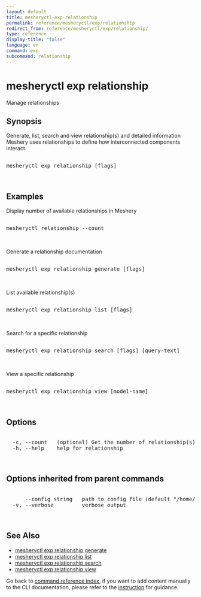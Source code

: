 ```yaml
---
layout: default
title: mesheryctl-exp-relationship
permalink: reference/mesheryctl/exp/relationship
redirect_from: reference/mesheryctl/exp/relationship/
type: reference
display-title: "false"
language: en
command: exp
subcommand: relationship
---
```


# mesheryctl exp relationship

Manage relationships

## Synopsis

Generate, list, search and view relationship(s) and detailed information
Meshery uses relationships to define how interconnected components interact.

<pre class='codeblock-pre'>
<div class='codeblock'>
mesheryctl exp relationship [flags]

</div>
</pre> 

## Examples

Display number of available relationships in Meshery
<pre class='codeblock-pre'>
<div class='codeblock'>
mesheryctl relationship --count

</div>
</pre> 

Generate a relationship documentation 
<pre class='codeblock-pre'>
<div class='codeblock'>
mesheryctl exp relationship generate [flags]

</div>
</pre> 

List available relationship(s)
<pre class='codeblock-pre'>
<div class='codeblock'>
mesheryctl exp relationship list [flags]

</div>
</pre> 

Search for a specific relationship
<pre class='codeblock-pre'>
<div class='codeblock'>
mesheryctl exp relationship search [flags] [query-text]

</div>
</pre> 

View a specific relationship
<pre class='codeblock-pre'>
<div class='codeblock'>
mesheryctl exp relationship view [model-name]

</div>
</pre> 

## Options

<pre class='codeblock-pre'>
<div class='codeblock'>
  -c, --count   (optional) Get the number of relationship(s) in total
  -h, --help    help for relationship

</div>
</pre>

## Options inherited from parent commands

<pre class='codeblock-pre'>
<div class='codeblock'>
      --config string   path to config file (default "/home/n2/.meshery/config.yaml")
  -v, --verbose         verbose output

</div>
</pre>

## See Also

* [mesheryctl exp relationship generate](/reference/mesheryctl/exp/relationship/generate)
* [mesheryctl exp relationship list](/reference/mesheryctl/exp/relationship/list)
* [mesheryctl exp relationship search](/reference/mesheryctl/exp/relationship/search)
* [mesheryctl exp relationship view](/reference/mesheryctl/exp/relationship/view)

Go back to [command reference index](/reference/mesheryctl/), if you want to add content manually to the CLI documentation, please refer to the [instruction](/project/contributing/contributing-cli#preserving-manually-added-documentation) for guidance.
